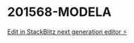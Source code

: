 # 201568-MODELA

[Edit in StackBlitz next generation editor ⚡️](https://stackblitz.com/~/github.com/kevin-turing/201568-MODELA)